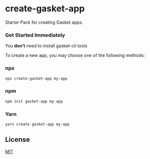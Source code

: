 # create-gasket-app

Starter Pack for creating Gasket apps. 

### Get Started Immediately

You **don’t** need to install gasket-cli tools

To create a new app, you may choose one of the following methods:

### npx

```sh
npx create-gasket-app my-app
```

### npm

```sh
npm init gasket-app my-app
```

### Yarn

```sh
yarn create gasket-app my-app
```

## License

[MIT](./LICENSE.md)
